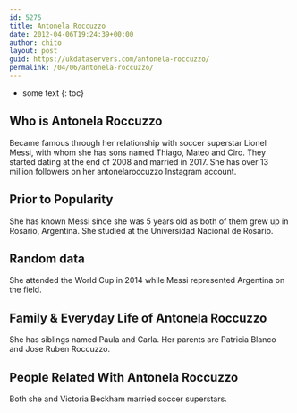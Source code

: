 ```yaml
---
id: 5275
title: Antonela Roccuzzo
date: 2012-04-06T19:24:39+00:00
author: chito
layout: post
guid: https://ukdataservers.com/antonela-roccuzzo/
permalink: /04/06/antonela-roccuzzo/
---
```


* some text
{: toc}
          
          
## Who is  Antonela Roccuzzo
                  
                  
                  
Became famous through her relationship with soccer superstar Lionel Messi, with whom she has sons named Thiago, Mateo and Ciro. They started dating at the end of 2008 and married in 2017. She has over 13 million followers on her antonelaroccuzzo Instagram account. 
                  
                
                
                
## Prior to Popularity 
                  
                  
                  
She has known Messi since she was 5 years old as both of them grew up in Rosario, Argentina. She studied at the Universidad Nacional de Rosario. 
                  
                
                
                
## Random data 
                  
                  
                  
She attended the World Cup in 2014 while Messi represented Argentina on the field.
                  
                
                
                
## Family & Everyday Life of Antonela Roccuzzo
                  
                  
                  
She has siblings named Paula and Carla. Her parents are Patricia Blanco and Jose Ruben Roccuzzo.
                  
                
                
                
## People Related With  Antonela Roccuzzo
                  
                  
                  
Both she and Victoria Beckham married soccer superstars.
                  
                
              
            
          
          
          
    
    
  

